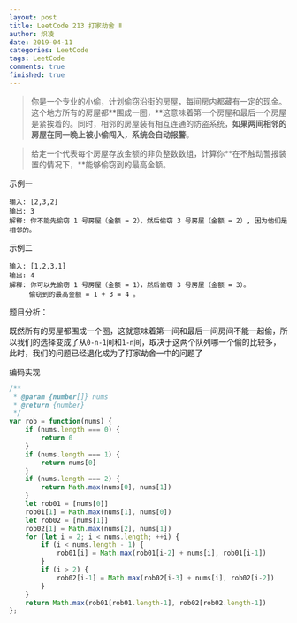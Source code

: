 ```yaml
---
layout: post
title: LeetCode 213 打家劫舍 Ⅱ
author: 炽凌
date: 2019-04-11
categories: LeetCode
tags: LeetCode
comments: true
finished: true
---
```


> 你是一个专业的小偷，计划偷窃沿街的房屋，每间房内都藏有一定的现金。这个地方所有的房屋都**围成一圈，**这意味着第一个房屋和最后一个房屋是紧挨着的。同时，相邻的房屋装有相互连通的防盗系统，**如果两间相邻的房屋在同一晚上被小偷闯入，系统会自动报警**。

> 给定一个代表每个房屋存放金额的非负整数数组，计算你**在不触动警报装置的情况下，**能够偷窃到的最高金额。

示例一

```
输入: [2,3,2]
输出: 3
解释: 你不能先偷窃 1 号房屋（金额 = 2），然后偷窃 3 号房屋（金额 = 2）, 因为他们是相邻的。
```

示例二

```
输入: [1,2,3,1]
输出: 4
解释: 你可以先偷窃 1 号房屋（金额 = 1），然后偷窃 3 号房屋（金额 = 3）。
     偷窃到的最高金额 = 1 + 3 = 4 。
```

题目分析：

既然所有的房屋都围成一个圈，这就意味着第一间和最后一间房间不能一起偷，所以我们的选择变成了从`0-n-1`间和`1-n`间，取决于这两个队列哪一个偷的比较多，此时，我们的问题已经退化成为了打家劫舍一中的问题了

编码实现

```js
/**
 * @param {number[]} nums
 * @return {number}
 */
var rob = function(nums) {
    if (nums.length === 0) {
        return 0
    }
    if (nums.length === 1) {
        return nums[0]
    }
    if (nums.length === 2) {
        return Math.max(nums[0], nums[1])
    }
    let rob01 = [nums[0]]
    rob01[1] = Math.max(nums[1], nums[0])
    let rob02 = [nums[1]]
    rob02[1] = Math.max(nums[2], nums[1])
    for (let i = 2; i < nums.length; ++i) {
        if (i < nums.length - 1) {
            rob01[i] = Math.max(rob01[i-2] + nums[i], rob01[i-1])    
        }
        if (i > 2) {
            rob02[i-1] = Math.max(rob02[i-3] + nums[i], rob02[i-2])     
        }
    }
    return Math.max(rob01[rob01.length-1], rob02[rob02.length-1])
};
```

